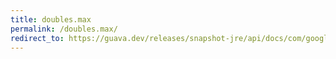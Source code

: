 ```yaml
---
title: doubles.max
permalink: /doubles.max/
redirect_to: https://guava.dev/releases/snapshot-jre/api/docs/com/google/common/primitives/Doubles.html#max-double...-
---
```

